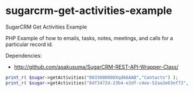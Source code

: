 sugarcrm-get-activities-example
===============================

SugarCRM Get Activities Example

PHP Example of how to emails, tasks, notes, meetings, and calls for a particular record id.


Dependencies: 
* http://github.com/asakusuma/SugarCRM-REST-API-Wrapper-Class/




```php
print_r( $sugar->getActivities("0033000000Xqd66AAB","Contacts") );
print_r( $sugar->getActivities("8df3472d-23b4-e3df-c4ee-52aa3e63ef72", "Leads") );```
```
